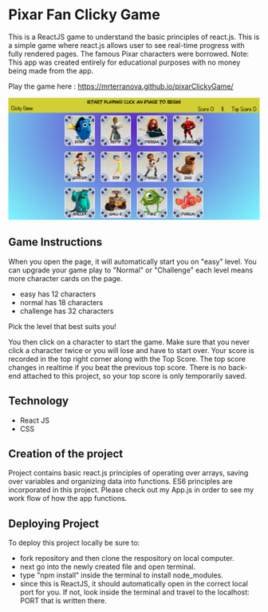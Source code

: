# Pixar Fan Clicky Game

This is a ReactJS game to understand the basic principles of react.js. This is a simple game where react.js allows user to see real-time progress with fully rendered pages. The famous Pixar characters were borrowed. Note: This app was created entirely for educational purposes with no money being made from the app.

Play the game here : https://mrterranova.github.io/pixarClickyGame/

![alt text](public/assets/imgs/layout.png)
## Game Instructions

  When you open the page, it will automatically start you on "easy" level. You can upgrade your game play to "Normal" or "Challenge" each level means more character cards on the page.
  
  - easy has 12 characters
  - normal has 18 characters
  - challenge has 32 characters
  
  Pick the level that best suits you!
  
  You then click on a character to start the game. Make sure that you never click a character twice or you will lose and have to start over. Your score is recorded in the top right corner along with the Top Score. The top score changes in realtime if you beat the previous top score. There is no back-end attached to this project, so your top score is only temporarily saved. 
  
## Technology 

- React JS
- CSS

## Creation of the project

  Project contains basic react.js principles of operating over arrays, saving over variables and organizing data into functions. ES6 principles are incorporated in this project. Please check out my App.js in order to see my work flow of how the app functions. 
  
 ## Deploying Project
  To deploy this project locally be sure to: 
  - fork repository and then clone the respository on local computer. 
  - next go into the newly created file and open terminal. 
  - type "npm install" inside the terminal to install node_modules. 
  - since this is ReactJS, it should automatically open in the correct local port for you. If not, look inside the terminal and travel to the localhost: PORT that is written there. 

